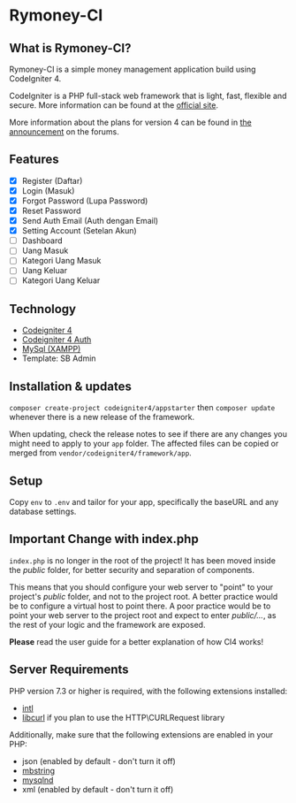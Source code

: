 # Rymoney-CI

## What is Rymoney-CI?

Rymoney-CI is a simple money management application build using CodeIgniter 4.

CodeIgniter is a PHP full-stack web framework that is light, fast, flexible and secure.
More information can be found at the [official site](http://codeigniter.com).

More information about the plans for version 4 can be found in [the announcement](http://forum.codeigniter.com/thread-62615.html) on the forums.

## Features

- [x] Register (Daftar)
- [x] Login (Masuk)
- [x] Forgot Password (Lupa Password)
- [x] Reset Password
- [x] Send Auth Email (Auth dengan Email)
- [x] Setting Account (Setelan Akun)
- [ ] Dashboard
- [ ] Uang Masuk
- [ ] Kategori Uang Masuk
- [ ] Uang Keluar
- [ ] Kategori Uang Keluar

## Technology 

- [Codeigniter 4](https://codeigniter.com/)
- [Codeigniter 4 Auth](https://github.com/divpusher/codeigniter4-auth)
- [MySql (XAMPP)](https://www.apachefriends.org/download.html) 
- Template: SB Admin

## Installation & updates

`composer create-project codeigniter4/appstarter` then `composer update` whenever
there is a new release of the framework.

When updating, check the release notes to see if there are any changes you might need to apply
to your `app` folder. The affected files can be copied or merged from
`vendor/codeigniter4/framework/app`.

## Setup

Copy `env` to `.env` and tailor for your app, specifically the baseURL
and any database settings.

## Important Change with index.php

`index.php` is no longer in the root of the project! It has been moved inside the *public* folder,
for better security and separation of components.

This means that you should configure your web server to "point" to your project's *public* folder, and
not to the project root. A better practice would be to configure a virtual host to point there. A poor practice would be to point your web server to the project root and expect to enter *public/...*, as the rest of your logic and the
framework are exposed.

**Please** read the user guide for a better explanation of how CI4 works!

## Server Requirements

PHP version 7.3 or higher is required, with the following extensions installed:

- [intl](http://php.net/manual/en/intl.requirements.php)
- [libcurl](http://php.net/manual/en/curl.requirements.php) if you plan to use the HTTP\CURLRequest library

Additionally, make sure that the following extensions are enabled in your PHP:

- json (enabled by default - don't turn it off)
- [mbstring](http://php.net/manual/en/mbstring.installation.php)
- [mysqlnd](http://php.net/manual/en/mysqlnd.install.php)
- xml (enabled by default - don't turn it off)
